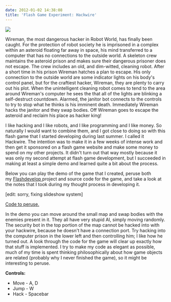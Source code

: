 ```yaml
---
date: 2012-01-02 14:38:08
title: 'Flash Game Experiment: Hackwire'
---
```


[![](http://www.hackniac.com/blog/wp-content/uploads/2011/09/hackwire_plug.png)](http://www.hackniac.com/blog/wp-content/uploads/2011/09/hackwire_plug.png)

Wireman, the most dangerous hacker in Robot World, has finally been caught. For the protection of robot society he is imprisoned in a complex within an asteroid floating far away in space, his mind transferred to a computer that has no connections to the outside world. A skeleton crew maintains the asteroid prison and makes sure their dangerous prisoner does not escape. The crew includes an old, and dim-witted, cleaning robot. After a short time in his prison Wireman hatches a plan to escape. His only connection to the outside world are some indicator lights on his body's control panel, but for the craftiest hacker, Wireman, they are plenty to carry out his plot. When the unintelligent cleaning robot comes to tend to the area around Wireman's computer he sees the that all of the lights are blinking a self-destruct countdown. Alarmed, the janitor bot connects to the controls to try to stop what he thinks is his imminent death. Immediately Wireman hacks the janitor and they swap bodies. Off Wireman goes to escape the asteroid and reclaim his place as hacker king!

<!--more-->

I like hacking and I like robots, and I like programming and I like money. So naturally I would want to combine them, and I got close to doing so with this flash game that I started developing during last summer. I called it Hackwire. The intention was to make it in a few weeks of intense work and then get it sponsored on a flash game website and make some money to spend on my other projects. It didn't turn out that way mostly because it was only my second attempt at flash game development, but I succeeded in making at least a simple demo and learned quite a bit about the process.

Below you can play the demo of the game that I created, peruse both my [Flashdevelop ](http://www.flashdevelop.org/)project and source code for the game, and take a look at the notes that I took during my thought process in developing it.

[edit: sorry, fixing slideshow system]

[Code to peruse.](http://www.hackniac.com/blog/wp-content/uploads/2011/09/Hackwire.zip)

In the demo you can move around the small map and swap bodies with the enemies present in it. They all have very stupid AI, simply moving randomly. The security bot in the top portion of the map cannot be hacked into with your hackwire, because he doesn't have a connection port. Try hacking into the computer prison in the lower left and then controlling him; I like how he turned out. A look through the code for the game will clear up exactly how that stuff is implemented. I try to make my code as elegant as possible, much of my time is spent thinking philosophically about how game objects are related (probably why I never finished the game), so it might be interesting to peruse.

**Controls:**

* Move - A, D
* Jump - W
* Hack - Spacebar
